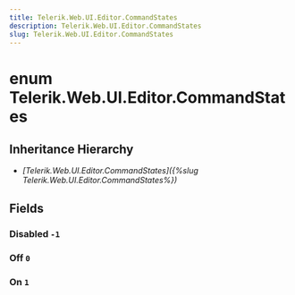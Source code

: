 ```yaml
---
title: Telerik.Web.UI.Editor.CommandStates
description: Telerik.Web.UI.Editor.CommandStates
slug: Telerik.Web.UI.Editor.CommandStates
---
```


# enum Telerik.Web.UI.Editor.CommandStates

## Inheritance Hierarchy

* *[Telerik.Web.UI.Editor.CommandStates]({%slug Telerik.Web.UI.Editor.CommandStates%})*

## Fields

### Disabled `-1`

### Off `0`

### On `1`



